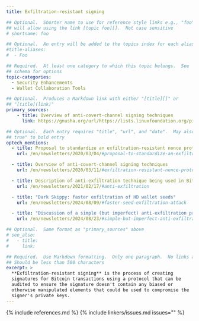 ```yaml
---
title: Exfiltration-resistant signing

## Optional.  Shorter name to use for reference style links e.g., "foo"
## will allow using the link [topic foo][].  Not case sensitive
# shortname: foo

## Optional.  An entry will be added to the topics index for each alias
#title-aliases:
#  - Foo

## Required.  At least one category to which this topic belongs.  See
## schema for options
topic-categories:
  - Security Enhancements
  - Wallet Collaboration Tools

## Optional.  Produces a Markdown link with either "[title][]" or
## "[title](link)"
primary_sources:
    - title: Overview of anti-covert-channel signing techniques
      link: https://gnusha.org/url/https://lists.linuxfoundation.org/pipermail/bitcoin-dev/2020-March/017667.html

## Optional.  Each entry requires "title", "url", and "date".  May also use "feature:
## true" to bold entry
optech_mentions:
  - title: Proposal to standardize an exfiltration-resistant nonce protocol
    url: /en/newsletters/2020/03/04/#proposal-to-standardize-an-exfiltration-resistant-nonce-protocol

  - title: Overview of anti-covert-channel signing techniques
    url: /en/newsletters/2020/03/11/#exfiltration-resistant-nonce-protocols

  - title: Description of anti-exfiltration technique being used in BitBox02 and Jade hardware wallets
    url: /en/newsletters/2021/02/17/#anti-exfiltration

  - title: "Dark Skippy: faster exfiltration of HD wallet seeds"
    url: /en/newsletters/2024/08/09/#faster-seed-exfiltration-attack

  - title: "Discussion of a simple (but imperfect) anti-exfiltration protocol"
    url: /en/newsletters/2024/08/23/#simple-but-imperfect-anti-exfiltration-protocol

## Optional.  Same format as "primary_sources" above
# see_also:
#   - title:
#     link:

## Required.  Use Markdown formatting.  Only one paragraph.  No links allowed.
## Should be less than 500 characters
excerpt: >
  **Exfiltration-resistant signing** is the process of creating
  signatures for Bitcoin transactions using a protocol that can be
  audited to ensure the signature doesn't contain any biased or
  otherwise manipulated elements that could be used to compromise the
  signer's private keys.
---
```

{% include references.md %}
{% include linkers/issues.md issues="" %}
